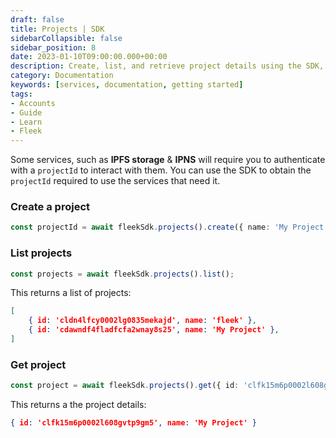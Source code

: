 ```yaml
---
draft: false
title: Projects | SDK 
sidebarCollapsible: false
sidebar_position: 8
date: 2023-01-10T09:00:00.000+00:00
description: Create, list, and retrieve project details using the SDK, ensuring seamless integration with IPFS storage & IPNS services.
category: Documentation
keywords: [services, documentation, getting started]
tags:
- Accounts
- Guide
- Learn
- Fleek
---
```


Some services, such as **IPFS storage** & **IPNS** will require you to authenticate with a `projectId` to interact with them. You can use the SDK to obtain the `projectId` required to use the services that need it.

### Create a project

```typescript copy
const projectId = await fleekSdk.projects().create({ name: 'My Project' });
```

### List projects

```typescript copy
const projects = await fleekSdk.projects().list();
```
This returns a list of projects:
```json
[
    { id: 'cldn4lfcy0002lg0835mekajd', name: 'fleek' },
    { id: 'cdawndf4fladfcfa2wnay8s25', name: 'My Project' },
]
```

### Get project

 ```typescript copy
const project = await fleekSdk.projects().get({ id: 'clfk15m6p0002l608gvtp9gm5' })
```
This returns a the project details:
```json
{ id: 'clfk15m6p0002l608gvtp9gm5', name: 'My Project' } 
```

